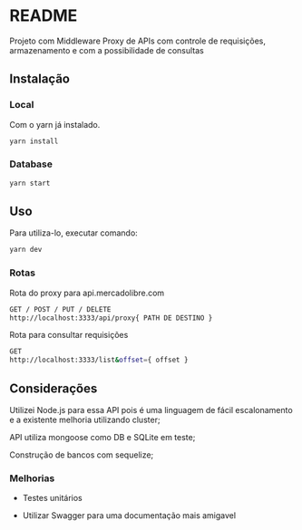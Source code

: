 # README

Projeto com Middleware Proxy de APIs com controle de requisições, armazenamento e com a possibilidade de consultas

## Instalação

### Local

Com o yarn já instalado.

```bash
yarn install
```

### Database

```bash
yarn start
```

## Uso

Para utiliza-lo, executar comando:

```bash
yarn dev
```

### Rotas

Rota do proxy para api.mercadolibre.com

```bash
GET / POST / PUT / DELETE
http://localhost:3333/api/proxy{ PATH DE DESTINO }
```

Rota para consultar requisições

```bash
GET
http://localhost:3333/list&offset={ offset }
```

## Considerações

Utilizei Node.js para essa API pois é uma linguagem de fácil escalonamento e a existente melhoria utilizando cluster;

API utiliza mongoose como DB e SQLite em teste;

Construção de bancos com sequelize;

### Melhorias

- Testes unitários

- Utilizar Swagger para uma documentação mais amigavel
